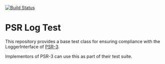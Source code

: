 [![Build Status](https://travis-ci.org/DQNEO/log-test.svg?branch=master)](https://travis-ci.org/DQNEO/log-test)

# PSR Log Test

This repository provides a base test class for ensuring compliance with the LoggerInterface of 
[PSR-3](https://github.com/php-fig/fig-standards/blob/master/accepted/PSR-3-logger-interface.md).


Implementors of PSR-3 can use this as part of their test suite.
